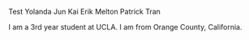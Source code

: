 Test
Yolanda
Jun Kai
Erik Melton
Patrick Tran

I am a 3rd year student at UCLA. I am from Orange County, California.




